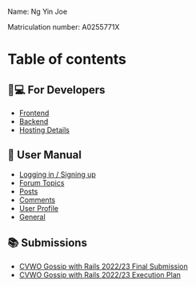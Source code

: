 Name: Ng Yin Joe

Matriculation number: A0255771X

# Table of contents

## 👩💻 For Developers

-   [Frontend](for-developers/frontend.md)
-   [Backend](for-developers/backend.md)
-   [Hosting Details](for-developers/hosting-details.md)

## 📜 User Manual

-   [Logging in / Signing up](user-manual/logging-in-signing-up.md)
-   [Forum Topics](user-manual/forum-topics.md)
-   [Posts](user-manual/posts.md)
-   [Comments](user-manual/comments.md)
-   [User Profile](user-manual/user-profile.md)
-   [General](user-manual/general.md)

## 📚 Submissions

-   [CVWO Gossip with Rails 2022/23 Final Submission](submissions/cvwo-gossip-with-rails-2022-23-final-submission.md)
-   [CVWO Gossip with Rails 2022/23 Execution Plan](submissions/cvwo-gossip-with-rails-2022-23-execution-plan.md)
